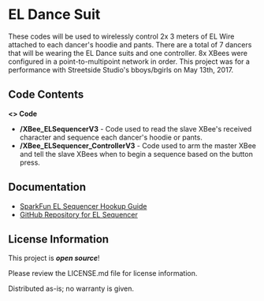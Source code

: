 EL Dance Suit
==============

These codes will be used to wirelessly control 2x 3 meters of EL Wire attached to each dancer's hoodie and pants. There are a total of 7 dancers that will be wearing the EL Dance suits and one controller. 8x XBees were configured in a point-to-multipoint network in order.
This project was for a performance with Streetside Studio's bboys/bgirls on May 13th, 2017. 

Code Contents
-------------------
**<> Code**
- **/XBee_ELSequencerV3** - Code used to read the slave XBee's received character and sequence each dancer's hoodie or pants.
- **/XBee_ELSequencer_ControllerV3** - Code used to arm the master XBee and tell the slave XBees when to begin a sequence based on the button press.

Documentation
-------------------

* [SparkFun EL Sequencer Hookup Guide](https://learn.sparkfun.com/tutorials/el-sequencerescudo-dos-hookup-guide)
* [GitHub Repository for EL Sequencer](https://github.com/sparkfun/EL_Sequencer/tree/master)


License Information
-------------------

This project is _**open source**_! 

Please review the LICENSE.md file for license information. 

Distributed as-is; no warranty is given.
